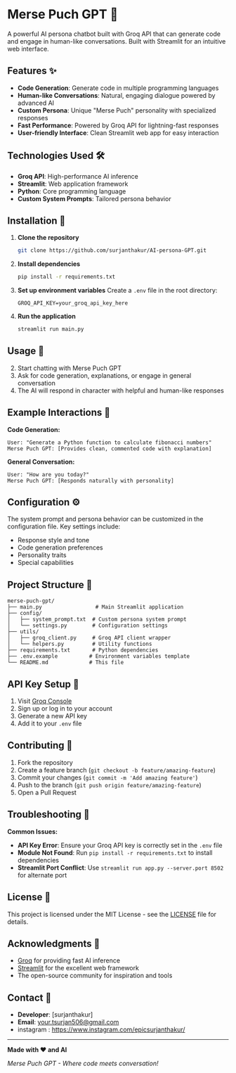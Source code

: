 # Merse Puch GPT 🤖

A powerful AI persona chatbot built with Groq API that can generate code and engage in human-like conversations. Built with Streamlit for an intuitive web interface.

## Features ✨

- **Code Generation**: Generate code in multiple programming languages
- **Human-like Conversations**: Natural, engaging dialogue powered by advanced AI
- **Custom Persona**: Unique "Merse Puch" personality with specialized responses
- **Fast Performance**: Powered by Groq API for lightning-fast responses
- **User-friendly Interface**: Clean Streamlit web app for easy interaction

## Technologies Used 🛠️

- **Groq API**: High-performance AI inference
- **Streamlit**: Web application framework
- **Python**: Core programming language
- **Custom System Prompts**: Tailored persona behavior

## Installation 🚀

1. **Clone the repository**
   ```bash
   git clone https://github.com/surjanthakur/AI-persona-GPT.git
   ```

2. **Install dependencies**
   ```bash
   pip install -r requirements.txt
   ```

3. **Set up environment variables**
   Create a `.env` file in the root directory:
   ```env
   GROQ_API_KEY=your_groq_api_key_here
   ```

4. **Run the application**
   ```bash
   streamlit run main.py
   ```

## Usage 💬
2. Start chatting with Merse Puch GPT
3. Ask for code generation, explanations, or engage in general conversation
4. The AI will respond in character with helpful and human-like responses

## Example Interactions 💭

**Code Generation:**
```
User: "Generate a Python function to calculate fibonacci numbers"
Merse Puch GPT: [Provides clean, commented code with explanation]
```

**General Conversation:**
```
User: "How are you today?"
Merse Puch GPT: [Responds naturally with personality]
```

## Configuration ⚙️

The system prompt and persona behavior can be customized in the configuration file. Key settings include:

- Response style and tone
- Code generation preferences
- Personality traits
- Special capabilities

## Project Structure 📁

```
merse-puch-gpt/
├── main.py                 # Main Streamlit application
├── config/
│   ├── system_prompt.txt  # Custom persona system prompt
│   └── settings.py        # Configuration settings
├── utils/
│   ├── groq_client.py     # Groq API client wrapper
│   └── helpers.py         # Utility functions
├── requirements.txt       # Python dependencies
├── .env.example          # Environment variables template
└── README.md             # This file
```

## API Key Setup 🔑

1. Visit [Groq Console](https://console.groq.com/)
2. Sign up or log in to your account
3. Generate a new API key
4. Add it to your `.env` file

## Contributing 🤝

1. Fork the repository
2. Create a feature branch (`git checkout -b feature/amazing-feature`)
3. Commit your changes (`git commit -m 'Add amazing feature'`)
4. Push to the branch (`git push origin feature/amazing-feature`)
5. Open a Pull Request

## Troubleshooting 🔧

**Common Issues:**

- **API Key Error**: Ensure your Groq API key is correctly set in the `.env` file
- **Module Not Found**: Run `pip install -r requirements.txt` to install dependencies
- **Streamlit Port Conflict**: Use `streamlit run app.py --server.port 8502` for alternate port

## License 📄

This project is licensed under the MIT License - see the [LICENSE](LICENSE) file for details.

## Acknowledgments 🙏

- [Groq](https://groq.com/) for providing fast AI inference
- [Streamlit](https://streamlit.io/) for the excellent web framework
- The open-source community for inspiration and tools

## Contact 📧

- **Developer**: [surjanthakur]
- **Email**: your.tsurjan506@gmail.com
-  instagram : https://www.instagram.com/epicsurjanthakur/
---

**Made with ❤️ and AI**

*Merse Puch GPT - Where code meets conversation!*
